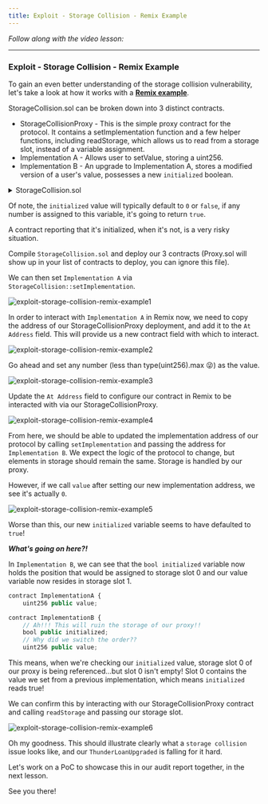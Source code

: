 ```yaml
---
title: Exploit - Storage Collision - Remix Example
---
```


_Follow along with the video lesson:_

---

### Exploit - Storage Collision - Remix Example

To gain an even better understanding of the storage collision vulnerability, let's take a look at how it works with a [**Remix example**](https://remix.ethereum.org/#url=https://github.com/Cyfrin/sc-exploits-minimized/blob/main/src/storage-collision/StorageCollision.sol&lang=en&optimize=false&runs=200&evmVersion=null&version=soljson-v0.8.20+commit.a1b79de6.js).

StorageCollision.sol can be broken down into 3 distinct contracts.

- StorageCollisionProxy - This is the simple proxy contract for the protocol. It contains a setImplementation function and a few helper functions, including readStorage, which allows us to read from a storage slot, instead of a variable assignment.
- Implementation A - Allows user to setValue, storing a uint256.
- Implementation B - An upgrade to Implementation A, stores a modified version of a user's value, possesses a new `initialized` boolean.

<details>
<summary>StorageCollision.sol</summary>

```js
// SPDX-License-Identifier: MIT
pragma solidity 0.8.20;

import {Proxy} from "@openzeppelin/contracts/proxy/Proxy.sol";

contract StorageCollisionProxy is Proxy {
    bytes32 private constant _IMPLEMENTATION_SLOT = 0x360894a13ba1a3210667c828492db98dca3e2076cc3735a920a3ca505d382bbc;

    function setImplementation(address newImplementation) public {
        assembly {
            sstore(_IMPLEMENTATION_SLOT, newImplementation)
        }
    }

    function _implementation() internal view override returns (address implementationAddress) {
        assembly {
            implementationAddress := sload(_IMPLEMENTATION_SLOT)
        }
    }

    // helper function
    function getDataToTransact(uint256 numberToUpdate) public pure returns (bytes memory) {
        return abi.encodeWithSignature("setValue(uint256)", numberToUpdate);
    }

    function readStorage(uint256 storageSlot) public view returns (uint256 valueAtStorageSlot) {
        assembly {
            valueAtStorageSlot := sload(storageSlot)
        }
    }

    receive() external payable {
        _fallback();
    }
}

contract ImplementationA {
    uint256 public value;

    function setValue(uint256 newValue) public {
        value = newValue;
    }
}

contract ImplementationB {
    // Ah!!! This will ruin the storage of our proxy!!
    bool public initialized;
    // Why did we switch the order??
    uint256 public value;

    function setValue(uint256 newValue) public {
        value = newValue + 2;
    }
}
```

</details>


Of note, the `initialized` value will typically default to `0` or `false`, if any number is assigned to this variable, it's going to return `true`.

A contract reporting that it's initialized, when it's not, is a very risky situation.

Compile `StorageCollision.sol` and deploy our 3 contracts (Proxy.sol will show up in your list of contracts to deploy, you can ignore this file).

We can then set `Implementation A` via `StorageCollision::setImplementation`.

![exploit-storage-collision-remix-example1](/security-section-6/45-exploit-storage-collision-remix-example/exploit-storage-collision-remix-example1.png)

In order to interact with `Implementation A` in Remix now, we need to copy the address of our StorageCollisionProxy deployment, and add it to the `At Address` field. This will provide us a new contract field with which to interact.

![exploit-storage-collision-remix-example2](/security-section-6/45-exploit-storage-collision-remix-example/exploit-storage-collision-remix-example2.png)

Go ahead and set any number (less than type(uint256).max 😜) as the value.

![exploit-storage-collision-remix-example3](/security-section-6/45-exploit-storage-collision-remix-example/exploit-storage-collision-remix-example3.png)

Update the `At Address` field to configure our contract in Remix to be interacted with via our StorageCollisionProxy.

![exploit-storage-collision-remix-example4](/security-section-6/45-exploit-storage-collision-remix-example/exploit-storage-collision-remix-example4.png)

From here, we should be able to updated the implementation address of our protocol by calling `setImplementation` and passing the address for `Implementation B`. We expect the logic of the protocol to change, but elements in storage should remain the same. Storage is handled by our proxy.

However, if we call `value` after setting our new implementation address, we see it's actually `0`.

![exploit-storage-collision-remix-example5](/security-section-6/45-exploit-storage-collision-remix-example/exploit-storage-collision-remix-example5.png)

Worse than this, our new `initialized` variable seems to have defaulted to `true`!

**_What's going on here?!_**

In `Implementation B`, we can see that the `bool initialized` variable now holds the position that would be assigned to storage slot 0 and our value variable now resides in storage slot 1.

```js
contract ImplementationA {
    uint256 public value;
```

```js
contract ImplementationB {
    // Ah!!! This will ruin the storage of our proxy!!
    bool public initialized;
    // Why did we switch the order??
    uint256 public value;
```

This means, when we're checking our `initialized` value, storage slot 0 of our proxy is being referenced...but slot 0 isn't empty! Slot 0 contains the value we set from a previous implementation, which means `initialized` reads true!

We can confirm this by interacting with our StorageCollisionProxy contract and calling `readStorage` and passing our storage slot.

![exploit-storage-collision-remix-example6](/security-section-6/45-exploit-storage-collision-remix-example/exploit-storage-collision-remix-example6.png)

Oh my goodness. This should illustrate clearly what a `storage collision` issue looks like, and our `ThunderLoanUpgraded` is falling for it hard.

Let's work on a PoC to showcase this in our audit report together, in the next lesson.

See you there!

